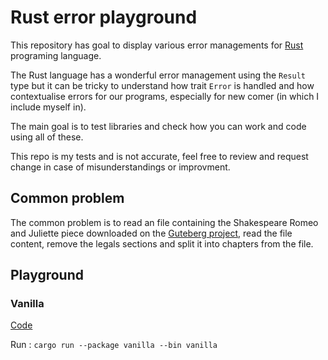 # Rust error playground

This repository has goal to display various error managements 
for [Rust](https://www.rust-lang.org/) programing language.

The Rust language has a wonderful error management using the `Result` type but it can be tricky to understand how trait 
`Error` is handled and how contextualise errors for our programs, especially for new comer (in which I include myself in).

The main goal is to test libraries and check how you can work and code using all of these.

This repo is my tests and is not accurate, feel free to review and request change in case of misunderstandings or improvment.

## Common problem

The common problem is to read an file containing the Shakespeare Romeo and Juliette piece downloaded on the 
[Guteberg project](https://www.gutenberg.org/), read the file content, remove the legals sections and split it into 
chapters from the file.

## Playground

### Vanilla

[Code](vanilla)

Run : `cargo run --package vanilla --bin vanilla`
